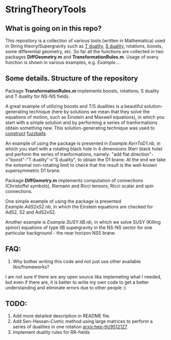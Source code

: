 # StringTheoryTools

## What is going on in this repo?

This repository is a collection of various tools (written in Mathematica) used in String theory/Supergravity such as [T duality](https://en.wikipedia.org/wiki/T-duality), [S duality](https://en.wikipedia.org/wiki/S-duality), rotations, boosts, some differential geometry, etc. So far all the functions are collected in two packages **DiffGeometry.m** and **TransformationRules.m**. Usage of every function is shown in various examples, e.g. *Example...*.


## Some details. Structure of the repository

Package **TransformationRules.m** implements boosts, rotations, S duality and T duality for NS-NS fields.

A great example of utilizing boosts and T/S dualities is a beautiful solution-generating technique (here by solutions we mean that they solve the equations of motion, such as Einstein and Maxwell equations), in which you start with a simple solution and by performing a series of tranformations obtain something new. This solution-generating technique was used to [construct](http://arxiv.org/abs/hep-th/0105136) [fuzzballs](https://en.wikipedia.org/wiki/Fuzzball_(string_theory)).

An example of using the package is presented in *Example.KerrToD1.nb*, in which you start with a rotating black hole in 4 dimensions (Kerr black hole) and perform the series of tranformations, namely: "add flat direction"->"boost"-"T duality"->"S duality", to obtain the D1 brane. At the end we take the extremal non-rotating limit to check that the result is the well-known supersymmetric D1 brane.

Package **DiffGemetry.m** implements computation of connections (Christoffel symbols), Riemann and Ricci tensors, Ricci scalar and spin connections.

One simple example of using the package is presented *Example.AdS2xS2.nb*, in which the Einstein equations are checked for AdS2, S2 and AdS2xS2.

Another example is *Example.SUSY.IIB.nb*, in which we solve SUSY (Killing spinor) equations of type IIB supergravity in the NS-NS sector for one particular background - the near horizon NS5 brane.

## FAQ:

1. Why bother writing this code and not just use other available libs/frameworks?

I am not sure if there are any open source libs implemeting what I needed, but even if there are, it is better to write my own code to get a better understanding and eliminate errors due to other people :)


## TODO: 

1. Add more detailed description in README file.
2. Add Sen-Hassan-Cvetic method using large matrices to perform a series of dualities in one rotation [arxiv:hep-th/9512127](http://arxiv.org/abs/hep-th/9512127)
2. Implement duality rules for RR-fields
